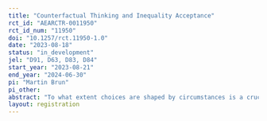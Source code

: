 ```yaml
---
title: "Counterfactual Thinking and Inequality Acceptance"
rct_id: "AEARCTR-0011950"
rct_id_num: "11950"
doi: "10.1257/rct.11950-1.0"
date: "2023-08-18"
status: "in_development"
jel: "D91, D63, D83, D84"
start_year: "2023-08-21"
end_year: "2024-06-30"
pi: "Martin Brun"
pi_other:
abstract: "To what extent choices are shaped by circumstances is a crucial aspect of debates about inequality and redistributive policies. When information to assess this is limited, individuals can only infer about it. Do people engage in this process? Are they accurate? In this project, we investigate if people think about this and if it affects inequality acceptance. We design a theory-driven experiment that isolates self-interest considerations, capturing individual moral acceptability of inequalities. We will elicit fairness preferences and beliefs about choices in equal-opportunity counterfactual scenarios. We will explore if those beliefs are biased by the observed unequal circumstances and if that affects moral decisions. We will test if people demand better information to decide and if thinking about counterfactual scenarios impacts their decisions."
layout: registration
---
```


